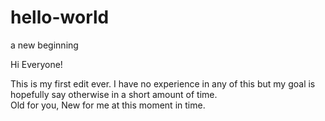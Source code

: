 # hello-world
a new beginning

Hi Everyone!

This is my first edit ever. I have no experience in any of this but my goal is hopefully say otherwise in a short amount of time.  
Old for you, New for me at this moment in time.
